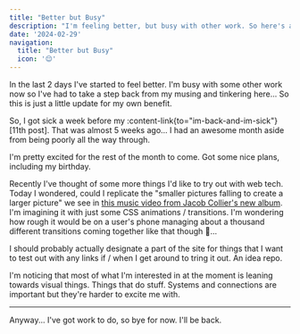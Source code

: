 ```yaml
---
title: "Better but Busy"
description: "I'm feeling better, but busy with other work. So here's an update for my own benefit."
date: '2024-02-29'
navigation:
  title: "Better but Busy"
  icon: '😌'
---
```


In the last 2 days I've started to feel better. I'm busy with some other work now so I've had to take a step back from my musing and tinkering here... So this is just a little update for my own benefit.

<!--more-->

So, I got sick a week before my :content-link{to="im-back-and-im-sick"}[11th post]. That was almost 5 weeks ago... I had an awesome month aside from being poorly all the way through.

I'm pretty excited for the rest of the month to come. Got some nice plans, including my birthday.

Recently I've thought of some more things I'd like to try out with web tech. Today I wondered, could I replicate the "smaller pictures falling to create a larger picture" we see in [this music video from Jacob Collier's new album](https://youtu.be/AFN5U_pH9AA?list=OLAK5uy_kHGG33wNaEuTYg2djAgDzMf325WghVoBU). I'm imagining it with just some CSS animations / transitions. I'm wondering how rough it would be on a user's phone managing about a thousand different transitions coming together like that though 🤔...

I should probably actually designate a part of the site for things that I want to test out with any links if / when I get around to tring it out. An idea repo.

I'm noticing that most of what I'm interested in at the moment is leaning towards visual things. Things that do stuff. Systems and connections are important but they're harder to excite me with.

---

Anyway... I've got work to do, so bye for now. I'll be back.